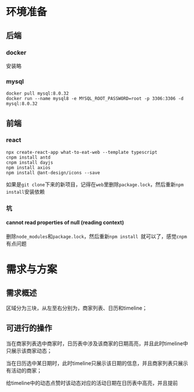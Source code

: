 # 环境准备

## 后端

### docker

安装略

### mysql

 ```shell
 docker pull mysql:8.0.32
 docker run --name mysql8 -e MYSQL_ROOT_PASSWORD=root -p 3306:3306 -d mysql:8.0.32
 ```

## 前端

### react

```shell
npx create-react-app what-to-eat-web --template typescript
cnpm install antd
cnpm install dayjs
npm install axios
npm install @ant-design/icons --save
```

如果是`git clone`下来的新项目，记得在`web`里删除`package.lock`，然后重新`npm install`安装依赖

### 坑

#### cannot read properties of null (reading context)



删除`node_modules`和`package.lock`，然后重新`npm install `就可以了，感觉`cnpm`有点问题





# 需求与方案

## 需求概述

区域分为三块，从左至右分别为，商家列表、日历和timeline；

## 可进行的操作

当在商家列表选中商家时，日历表中涉及该商家的日期高亮，并且此时timeline中只展示该商家动态；

当在日历选中某日期时，此时timeline只展示该日期的信息，并且商家列表只展示有活动的商家；

给timeline中的动态点赞时该动态对应的活动日期在日历表中高亮，并且提前